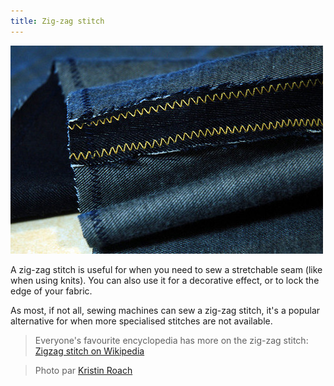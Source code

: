 ```yaml
---
title: Zig-zag stitch
---
```


![A zig-zag stitch is used to prevent the SA of the denim from fraying](zig-zag.jpg)

A zig-zag stitch is useful for when you need to sew a stretchable seam (like when using knits). You can also use it for a decorative effect, or to lock the edge of your fabric.

As most, if not all, sewing machines can sew a zig-zag stitch, it's a popular alternative for when more specialised stitches are not available.

> Everyone's favourite encyclopedia has more on the zig-zag stitch: [Zigzag stitch on Wikipedia](http://en.wikipedia.org/wiki/Zigzag_stitch)

> Photo par [Kristin Roach](https://www.flickr.com/photos/kristinroach/3161126359)
